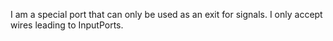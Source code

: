 I am a special port that can only be used as an exit for signals. I only accept wires leading to InputPorts.